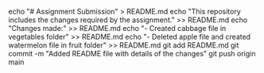 echo "# Assignment Submission" > README.md
echo "This repository includes the changes required by the assignment." >> README.md
echo "Changes made:" >> README.md
echo "- Created cabbage file in vegetables folder" >> README.md
echo "- Deleted apple file and created watermelon file in fruit folder" >> README.md
git add README.md
git commit -m "Added README file with details of the changes"
git push origin main

